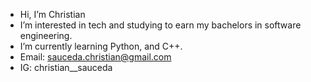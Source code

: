 - Hi, I’m Christian
- I’m interested in tech and studying to earn my bachelors in software engineering. 
- I’m currently learning Python, and C++.
- Email: sauceda.christian@gmail.com
- IG: christian__sauceda

<!---
Christian-GH/Christian-GH is a ✨ special ✨ repository because its `README.md` (this file) appears on your GitHub profile.
You can click the Preview link to take a look at your changes.
--->
